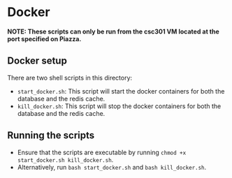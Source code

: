 # Docker

**NOTE: These scripts can only be run from the csc301 VM located at the port specified on Piazza.**

## Docker setup

There are two shell scripts in this directory:

- `start_docker.sh`: This script will start the docker containers for both the database and the redis cache.
- `kill_docker.sh`: This script will stop the docker containers for both the database and the redis cache.

## Running the scripts

- Ensure that the scripts are executable by running `chmod +x start_docker.sh kill_docker.sh`.
- Alternatively, run `bash start_docker.sh` and `bash kill_docker.sh`.
